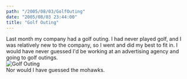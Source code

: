 ```yaml
---
path: "/2005/08/03/GolfOuting" 
date: "2005/08/03 23:44:00" 
title: "Golf Outing" 
---
```

Last month my company had a golf outing. I had never played golf, and I was relatively new to the company, so I went and did my best to fit in. I would have never guessed I'd be working at an advertising agency and going to golf outings.<br><img src="http://typewriting.org/image/article/content/golf_outing.jpg" alt="Golf Outing" /><br>Nor would I have guessed the mohawks.